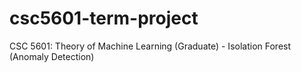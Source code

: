 # csc5601-term-project
CSC 5601: Theory of Machine Learning (Graduate) - Isolation Forest (Anomaly Detection)

